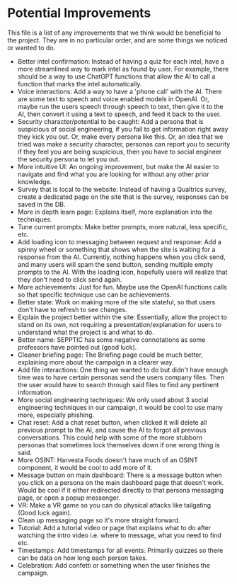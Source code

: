 # Potential Improvements
This file is a list of any improvements that we think would be beneficial to the project. They are in no particular order, and are some things we noticed or wanted to do.

- Better intel confirmation: Instead of having a quiz for each intel, have a more streamlined way to mark intel as found by user. For example, there should be a way to use ChatGPT functions that allow the AI to call a function that marks the intel automatically.
- Voice interactions: Add a way to have a 'phone call' with the AI. There are some text to speech and voice enabled models in OpenAI. Or, maybe run the users speech through speech to text, then give it to the AI, then convert it using a text to speech, and feed it back to the user.
- Security character/potential to be caught: Add a persona that is suspicious of social engineering, if you fail to get information right away they kick you out. Or, make every persona like this. Or, an idea that we tried was make a security character, personas can report you to security if they feel you are being suspicious, then you have to social engineer the security persona to let you out.
- More intuitive UI: An ongoing improvement, but make the AI easier to navigate and find what you are looking for without any other prior knowledge.
- Survey that is local to the website: Instead of having a Qualtrics survey, create a dedicated page on the site that is the survey, responses can be saved in the DB.
- More in depth learn page: Explains itself, more explanation into the techniques.
- Tune current prompts: Make better prompts, more natural, less specific, etc.
- Add loading icon to messaging between request and response: Add a spinny wheel or something that shows when the site is waiting for a response from the AI. Currently, nothing happens when you click send, and many users will spam the send button, sending multiple empty prompts to the AI. With the loading icon, hopefully users will realize that they don't need to click send again.
- More achievements: Just for fun. Maybe use the OpenAI functions calls so that specific technique use can be achievements.
- Better state: Work on making more of the site stateful, so that users don't have to refresh to see changes.
- Explain the project better within the site: Essentially, allow the project to stand on its own, not requiring a presentation/explanation for users to understand what the project is and what to do.
- Better name: SEPPTIC has some negative connotations as some professors have pointed out (good luck).
- Cleaner briefing page: The Briefing page could be much better, explaining more about the campaign in a clearer way.
- Add file interactions: One thing we wanted to do but didn't have enough time was to have certain personas send the users company files. Then the user would have to search through said files to find any pertinent information.
- More social engineering techniques: We only used about 3 social engineering techniques in our campaign, it would be cool to use many more, especially phishing.
- Chat reset: Add a chat reset button, when clicked it will delete all previous prompt to the AI, and cause the AI to forgot all previous conversations. This could help with some of the more stubborn personas that sometimes lock themselves down if one wrong thing is said.
- More OSINT: Harvesta Foods doesn't have much of an OSINT component, it would be cool to add more of it.
- Message button on main dashboard: There is a message button when you click on a persona on the main dashboard page that doesn't work. Would be cool if it either redirected directly to that persona messaging page, or open a popup messenger.
- VR: Make a VR game so you can do physical attacks like tailgating (Good luck again).
- Clean up messaging page so it's more straight forward. 
- Tutorial: Add a tutorial video or page that explains what to do after watching the intro video i.e. where to message, what you need to find etc.
- Timestamps: Add timestamps for all events. Primarily quizzes so there can be data on how long each person takes.
- Celebration: Add confetti or something when the user finishes the campaign.
